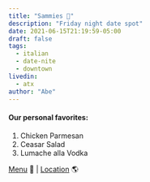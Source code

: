 ```yaml
---
title: "Sammies 🍝"
description: "Friday night date spot"
date: 2021-06-15T21:19:59-05:00
draft: false
tags:
  - italian
  - date-nite
  - downtown
livedin:
  - atx
author: "Abe"
---
```


#### Our personal favorites:

1. Chicken Parmesan
2. Ceasar Salad
3. Lumache alla Vodka

[Menu](https://sammiesitalian.com/wp-content/uploads/2024/11/Sammies_DL-112124.pdf) 📖  |  [Location](https://maps.app.goo.gl/seJ27N1UECpC98Kf9) 🌎
